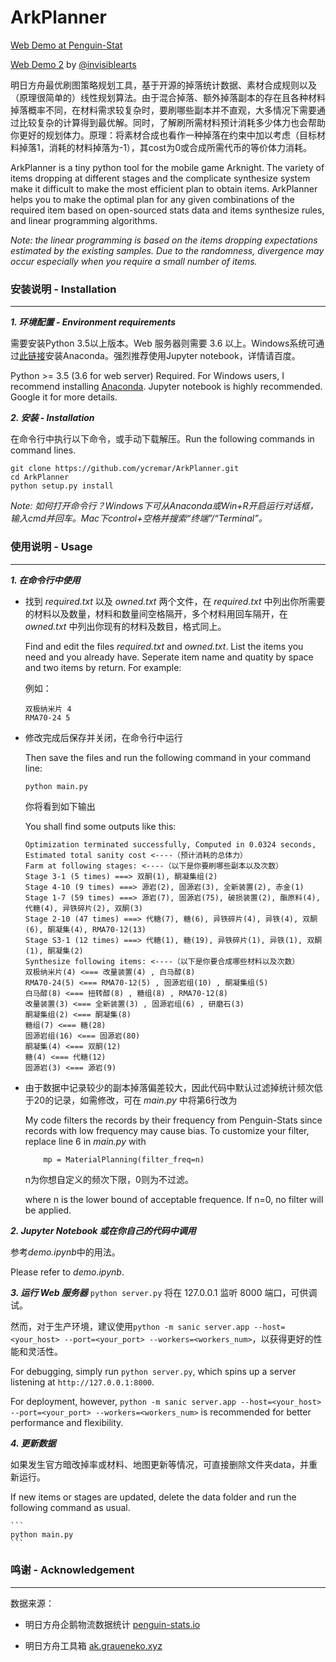 # ArkPlanner

[Web Demo at Penguin-Stat](https://planner.penguin-stats.io/)

[Web Demo 2](https://ak.inva.land/) by [@invisiblearts](https://github.com/invisiblearts)

明日方舟最优刷图策略规划工具，基于开源的掉落统计数据、素材合成规则以及（原理很简单的）线性规划算法。由于混合掉落、额外掉落副本的存在且各种材料掉落概率不同，在材料需求较复杂时，要刷哪些副本并不直观，大多情况下需要通过比较复杂的计算得到最优解。同时，了解刷所需材料预计消耗多少体力也会帮助你更好的规划体力。原理：将素材合成也看作一种掉落在约束中加以考虑（目标材料掉落1，消耗的材料掉落为-1），其cost为0或合成所需代币的等价体力消耗。

ArkPlanner is a tiny python tool for the mobile game Arknight. The variety of items dropping at different stages and the complicate synthesize system make it difficult to make the most efficient plan to obtain items. ArkPlanner helps you to make the optimal plan for any given combinations of the required item based on open-sourced stats data and items synthesize rules, and linear programming algorithms.

*Note: the linear programming is based on the items dropping expectations estimated by the existing samples. Due to the randomness, divergence may occur especially when you require a small number of items.*

### 安装说明 - Installation
----

***1. 环境配置 - Environment requirements***

需要安装Python 3.5以上版本。Web 服务器则需要 3.6 以上。Windows系统可通过[此链接](https://www.anaconda.com/distribution/)安装Anaconda。强烈推荐使用Jupyter notebook，详情请百度。

Python >= 3.5 (3.6 for web server) Required. For Windows users, I recommend installing [Anaconda](https://www.anaconda.com/distribution/). Jupyter notebook is highly recommended. Google it for more details.

***2. 安装 - Installation***

在命令行中执行以下命令，或手动下载解压。Run the following commands in command lines.

```
git clone https://github.com/ycremar/ArkPlanner.git
cd ArkPlanner
python setup.py install
```

*Note: 如何打开命令行？Windows下可从Anaconda或Win+R开启运行对话框，输入cmd并回车。Mac下control+空格并搜索“终端”/“Terminal”。*

### 使用说明 - Usage
---

***1. 在命令行中使用***

* 找到 *required.txt* 以及 *owned.txt* 两个文件，在 *required.txt* 中列出你所需要的材料以及数量，材料和数量间空格隔开，多个材料用回车隔开，在 *owned.txt* 中列出你现有的材料及数目，格式同上。

    Find and edit the files *required.txt* and *owned.txt*. List the items you need and you already have. Seperate item name and quatity by space and two items by return. For example:

    例如：
    
    ```
    双极纳米片 4
    RMA70-24 5
    ```

* 修改完成后保存并关闭，在命令行中运行
    
    Then save the files and run the following command in your command line:

    ```
    python main.py
    ```
    你将看到如下输出
    
    You shall find some outputs like this:
    
    ```
    Optimization terminated successfully, Computed in 0.0324 seconds,
    Estimated total sanity cost <----（预计消耗的总体力）
    Farm at following stages: <----（以下是你要刷哪些副本以及次数）
    Stage 3-1 (5 times) ===> 双酮(1), 酮凝集组(2)
    Stage 4-10 (9 times) ===> 源岩(2), 固源岩(3), 全新装置(2), 赤金(1)
    Stage 1-7 (59 times) ===> 源岩(7), 固源岩(75), 破损装置(2), 酯原料(4), 代糖(4), 异铁碎片(2), 双酮(3)
    Stage 2-10 (47 times) ===> 代糖(7), 糖(6), 异铁碎片(4), 异铁(4), 双酮(6), 酮凝集(4), RMA70-12(13)
    Stage S3-1 (12 times) ===> 代糖(1), 糖(19), 异铁碎片(1), 异铁(1), 双酮(1), 酮凝集(2)
    Synthesize following items: <----（以下是你要合成哪些材料以及次数）
    双极纳米片(4) <=== 改量装置(4) , 白马醇(8) 
    RMA70-24(5) <=== RMA70-12(5) , 固源岩组(10) , 酮凝集组(5) 
    白马醇(8) <=== 扭转醇(8) , 糖组(8) , RMA70-12(8) 
    改量装置(3) <=== 全新装置(3) , 固源岩组(6) , 研磨石(3) 
    酮凝集组(2) <=== 酮凝集(8) 
    糖组(7) <=== 糖(28) 
    固源岩组(16) <=== 固源岩(80) 
    酮凝集(4) <=== 双酮(12) 
    糖(4) <=== 代糖(12) 
    固源岩(3) <=== 源岩(9)
    ```
    
* 由于数据中记录较少的副本掉落偏差较大，因此代码中默认过滤掉统计频次低于20的记录，如需修改，可在 *main.py* 中将第6行改为

    My code filters the records by their frequency from Penguin-Stats since records with low frequency may cause bias. To customize your filter, replace line 6 in *main.py* with

    ```
        mp = MaterialPlanning(filter_freq=n)
    ```
    
    n为你想自定义的频次下限，0则为不过滤。
    
    where n is the lower bound of acceptable frequence. If n=0, no filter will be applied.

    
***2. Jupyter Notebook 或在你自己的代码中调用***

参考*demo.ipynb*中的用法。

Please refer to *demo.ipynb*.

***3. 运行 Web 服务器***
`python server.py` 将在 127.0.0.1 监听 8000 端口，可供调试。

然而，对于生产环境，建议使用`python -m sanic server.app --host=<your_host> --port=<your_port> --workers=<workers_num>`，以获得更好的性能和灵活性。

For debugging, simply run `python server.py`, which spins up a server listening at `http://127.0.0.1:8000`.

For deployment, however, `python -m sanic server.app --host=<your_host> --port=<your_port> --workers=<workers_num>` is recommended for better performance and flexibility.

***4. 更新数据***

如果发生官方暗改掉率或材料、地图更新等情况，可直接删除文件夹data，并重新运行。

If new items or stages are updated, delete the data folder and run the following command as usual.

    ```
    python main.py
    ```



### 鸣谢 - Acknowledgement
---
数据来源：

- 明日方舟企鹅物流数据统计 [penguin-stats.io](https://penguin-stats.io/)

- 明日方舟工具箱 [ak.graueneko.xyz](https://ak.graueneko.xyz/)
